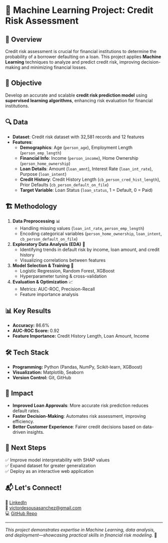 # 🚀 Machine Learning Project: Credit Risk Assessment

## 📌 Overview
Credit risk assessment is crucial for financial institutions to determine the probability of a borrower defaulting on a loan. This project applies **Machine Learning** techniques to analyze and predict credit risk, improving decision-making and minimizing financial losses.

## 🎯 Objective
Develop an accurate and scalable **credit risk prediction model** using **supervised learning algorithms**, enhancing risk evaluation for financial institutions.

## 🔍 Data
- **Dataset**: Credit risk dataset with 32,581 records and 12 features
- **Features**:
  - **Demographics**: Age (`person_age`), Employment Length (`person_emp_length`)
  - **Financial Info**: Income (`person_income`), Home Ownership (`person_home_ownership`)
  - **Loan Details**: Amount (`loan_amnt`), Interest Rate (`loan_int_rate`), Purpose (`loan_intent`)
  - **Credit History**: Credit History Length (`cb_person_cred_hist_length`), Prior Defaults (`cb_person_default_on_file`)
  - **Target Variable**: Loan Status (`loan_status`, 1 = Default, 0 = Paid)

## 🏗️ Methodology
1. **Data Preprocessing** 📊  
   - Handling missing values (`loan_int_rate`, `person_emp_length`)
   - Encoding categorical variables (`person_home_ownership`, `loan_intent`, `cb_person_default_on_file`)
2. **Exploratory Data Analysis (EDA)** 🔎  
   - Identifying trends in default risk by income, loan amount, and credit history
   - Visualizing correlations between features
3. **Model Selection & Training** 🤖  
   - Logistic Regression, Random Forest, XGBoost  
   - Hyperparameter tuning & cross-validation  
4. **Evaluation & Optimization** 📈  
   - Metrics: AUC-ROC, Precision-Recall  
   - Feature importance analysis  

## 📊 Key Results
- **Accuracy:** 86.6%  
- **AUC-ROC Score:** 0.92  
- **Feature Importance:** Credit History Length, Loan Amount, Income  

## 🛠️ Tech Stack
- **Programming:** Python (Pandas, NumPy, Scikit-learn, XGBoost)
- **Visualization:** Matplotlib, Seaborn
- **Version Control:** Git, GitHub

## 🎯 Impact
- **Improved Loan Approvals**: More accurate risk prediction reduces default rates.
- **Faster Decision-Making**: Automates risk assessment, improving efficiency.
- **Better Customer Experience**: Fairer credit decisions based on data-driven insights.

## 📌 Next Steps
✅ Improve model interpretability with SHAP values  
✅ Expand dataset for greater generalization  
✅ Deploy as an interactive web application  

## 📬 Let's Connect!
🔗 [LinkedIn](https://www.linkedin.com/in/victor-manuel-de-sousa-sanchez-3391b61b5/)  
📧 victordesousasanchez@gmail.com  
💻 [GitHub Repo](https://github.com/VictorMDSS/De_Sousa_Sanchez_Victor_Manuel_CreditRisk_ML)  

---
_This project demonstrates expertise in Machine Learning, data analysis, and deployment—showcasing practical skills in financial risk modeling._ 🚀